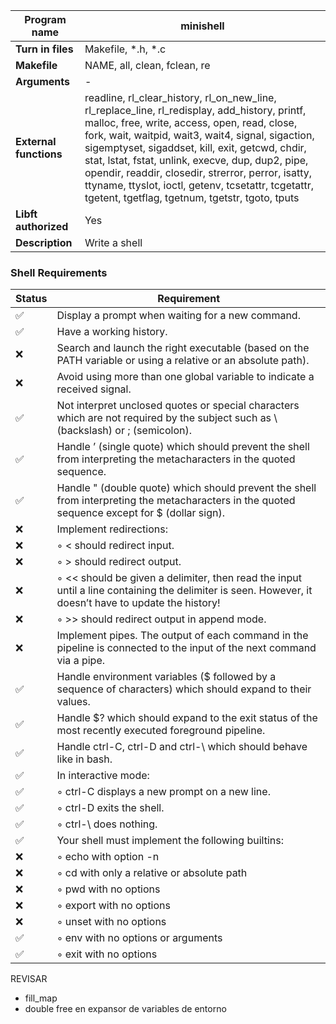 | **Program name** | minishell |
|------------------|-----------|
| **Turn in files**| Makefile, *.h, *.c |
| **Makefile**     | NAME, all, clean, fclean, re |
| **Arguments**    | - |
| **External functions** | readline, rl_clear_history, rl_on_new_line, rl_replace_line, rl_redisplay, add_history, printf, malloc, free, write, access, open, read, close, fork, wait, waitpid, wait3, wait4, signal, sigaction, sigemptyset, sigaddset, kill, exit, getcwd, chdir, stat, lstat, fstat, unlink, execve, dup, dup2, pipe, opendir, readdir, closedir, strerror, perror, isatty, ttyname, ttyslot, ioctl, getenv, tcsetattr, tcgetattr, tgetent, tgetflag, tgetnum, tgetstr, tgoto, tputs |
| **Libft authorized** | Yes |
| **Description**  | Write a shell |


### Shell Requirements

| Status | Requirement |
|--------|-------------|
| ✅ | Display a prompt when waiting for a new command. |
| ✅ | Have a working history. |
| ❌ | Search and launch the right executable (based on the PATH variable or using a relative or an absolute path). |
| ❌ | Avoid using more than one global variable to indicate a received signal. |
| ✅ | Not interpret unclosed quotes or special characters which are not required by the subject such as \ (backslash) or ; (semicolon). |
| ✅ | Handle ’ (single quote) which should prevent the shell from interpreting the metacharacters in the quoted sequence. |
| ✅ | Handle " (double quote) which should prevent the shell from interpreting the metacharacters in the quoted sequence except for $ (dollar sign). |
| ❌ | Implement redirections: |
| ❌ | ◦ < should redirect input. |
| ❌ | ◦ > should redirect output. |
| ❌ | ◦ << should be given a delimiter, then read the input until a line containing the delimiter is seen. However, it doesn’t have to update the history! |
| ❌ | ◦ >> should redirect output in append mode. |
| ❌ | Implement pipes. The output of each command in the pipeline is connected to the input of the next command via a pipe. |
| ✅ | Handle environment variables ($ followed by a sequence of characters) which should expand to their values. |
| ✅ | Handle $? which should expand to the exit status of the most recently executed foreground pipeline. |
| ✅ | Handle ctrl-C, ctrl-D and ctrl-\ which should behave like in bash. |
| ✅ | In interactive mode: |
| ✅ | ◦ ctrl-C displays a new prompt on a new line. |
| ✅ | ◦ ctrl-D exits the shell. |
| ✅ | ◦ ctrl-\ does nothing. |
| ✅ | Your shell must implement the following builtins: |
| ❌ | ◦ echo with option -n |
| ❌ | ◦ cd with only a relative or absolute path |
| ❌ | ◦ pwd with no options |
| ❌ | ◦ export with no options |
| ❌ | ◦ unset with no options |
| ✅ | ◦ env with no options or arguments |
| ✅ | ◦ exit with no options |


REVISAR
* fill_map
* double free en expansor de variables de entorno